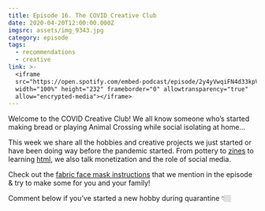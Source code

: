 ```yaml
---
title: Episode 16. The COVID Creative Club
date: 2020-04-20T12:00:00.000Z
imgsrc: assets/img_9343.jpg
category: episode
tags:
  - recommendations
  - creative
link: >-
  <iframe
  src="https://open.spotify.com/embed-podcast/episode/2y4yVwqiFN4d33kpV4yGAp"
  width="100%" height="232" frameborder="0" allowtransparency="true"
  allow="encrypted-media"></iframe>
---
```

Welcome to the COVID Creative Club! We all know someone who’s started making bread or playing Animal Crossing while social isolating at home…

This week we share all the hobbies and creative projects we just started or have been doing way before the pandemic started. From pottery to [zines](https://gumroad.com/buppletea) to learning [html](https://www.youtube.com/watch?v=SF_Xl5TOGlY), we also talk monetization and the role of social media.

Check out the [fabric face mask instructions](https://www.cdc.gov/coronavirus/2019-ncov/prevent-getting-sick/diy-cloth-face-coverings.html) that we mention in the episode & try to make some for you and your family!

Comment below if you’ve started a new hobby during quarantine 👇🏼